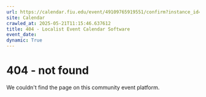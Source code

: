 ```yaml
---
url: https://calendar.fiu.edu/event/49109765919551/confirm?instance_id=49109765956439&return=https%3A%2F%2Fcalendar.fiu.edu%2Fcalendar%3Fevent_types%255B%255D%3D121721
site: Calendar
crawled_at: 2025-05-21T11:15:46.637612
title: 404 - Localist Event Calendar Software
event_date: 
dynamic: True
---
```


# 404 - not found
We couldn't find the page on this community event platform.
